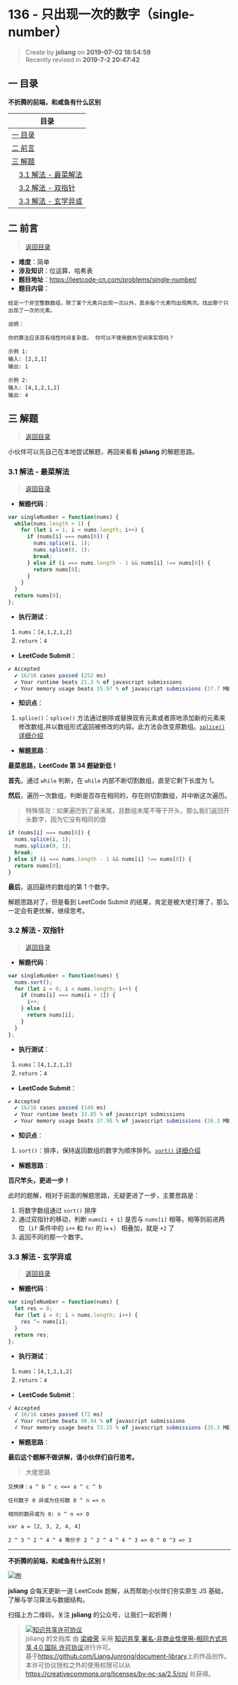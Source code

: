 136 - 只出现一次的数字（single-number）
===

> Create by **jsliang** on **2019-07-02 18:54:59**  
> Recently revised in **2019-7-2 20:47:42**

## <a name="chapter-one" id="chapter-one">一 目录</a>

**不折腾的前端，和咸鱼有什么区别**

| 目录 |
| --- | 
| [一 目录](#chapter-one) | 
| <a name="catalog-chapter-two" id="catalog-chapter-two"></a>[二 前言](#chapter-two) |
| <a name="catalog-chapter-three" id="catalog-chapter-three"></a>[三 解题](#chapter-three) |
| &emsp;[3.1 解法 - 最菜解法](#chapter-three-one) |
| &emsp;[3.2 解法 - 双指针](#chapter-three-two) |
| &emsp;[3.3 解法 - 玄学异或](#chapter-three-three) |

## <a name="chapter-two" id="chapter-two">二 前言</a>

> [返回目录](#chapter-one)

* **难度**：简单
* **涉及知识**：位运算、哈希表
* **题目地址**：https://leetcode-cn.com/problems/single-number/
* **题目内容**：

```
给定一个非空整数数组，除了某个元素只出现一次以外，其余每个元素均出现两次。找出那个只出现了一次的元素。

说明：

你的算法应该具有线性时间复杂度。 你可以不使用额外空间来实现吗？

示例 1:
输入: [2,2,1]
输出: 1

示例 2:
输入: [4,1,2,1,2]
输出: 4
```

## <a name="chapter-three" id="chapter-three">三 解题</a>

> [返回目录](#chapter-one)

小伙伴可以先自己在本地尝试解题，再回来看看 **jsliang** 的解题思路。

### <a name="chapter-three-one" id="chapter-three-one">3.1 解法 - 最菜解法</a>

> [返回目录](#chapter-one)

* **解题代码**：

```js
var singleNumber = function(nums) {
  while(nums.length > 1) {
    for (let i = 1; i < nums.length; i++) {
      if (nums[i] === nums[0]) {
        nums.splice(i, 1);
        nums.splice(0, 1);
        break;
      } else if (i === nums.length - 1 && nums[i] !== nums[0]) {
        return nums[0];
      }
    }
  }
  return nums[0];
};
```

* **执行测试**：

1. `nums`：`[4,1,2,1,2]`
2. `return`：`4`

* **LeetCode Submit**：

```js
✔ Accepted
  ✔ 16/16 cases passed (252 ms)
  ✔ Your runtime beats 21.3 % of javascript submissions
  ✔ Your memory usage beats 15.97 % of javascript submissions (37.7 MB)
```

* **知识点**：

1. `splice()`：`splice()` 方法通过删除或替换现有元素或者原地添加新的元素来修改数组,并以数组形式返回被修改的内容。此方法会改变原数组。[`splice()` 详细介绍](https://github.com/LiangJunrong/document-library/blob/master/JavaScript-library/JavaScript/Function/splice.md)

* **解题思路**：

**最菜思路，LeetCode 第 34 题破新低！**

**首先**，通过 `while` 判断，在 `while` 内部不断切割数组，直至它剩下长度为 1。

**然后**，遍历一次数组，判断是否存在相同的，存在则切割数组，并中断这次遍历。

> 特殊情况：如果遍历到了最末尾，且数组末尾不等于开头，那么我们返回开头数字，因为它没有相同的值

```js
if (nums[i] === nums[0]) {
  nums.splice(i, 1);
  nums.splice(0, 1);
  break;
} else if (i === nums.length - 1 && nums[i] !== nums[0]) {
  return nums[0];
}
```

**最后**，返回最终的数组的第 1 个数字。

解题思路对了，但是看到 LeetCode Submit 的结果，肯定是被大佬打爆了，那么一定会有更优解，继续思考。

### <a name="chapter-three-two" id="chapter-three-two">3.2 解法 - 双指针</a>

> [返回目录](#chapter-one)

* **解题代码**：

```js
var singleNumber = function(nums) {
  nums.sort();
  for (let i = 0; i < nums.length; i++) {
    if (nums[i] === nums[i + 1]) {
      i++;
    } else {
      return nums[i];
    }
  }
};
```

* **执行测试**：

1. `nums`：`[4,1,2,1,2]`
2. `return`：`4`

* **LeetCode Submit**：

```js
✔ Accepted
  ✔ 16/16 cases passed (148 ms)
  ✔ Your runtime beats 33.85 % of javascript submissions
  ✔ Your memory usage beats 37.98 % of javascript submissions (36.3 MB)
```

* **知识点**：

1. `sort()`：排序，保持返回数组的数字为顺序排列。[`sort()` 详细介绍](https://github.com/LiangJunrong/document-library/blob/master/JavaScript-library/JavaScript/Function/sort.md)

* **解题思路**：

**百尺竿头，更进一步！**

此时的题解，相对于前面的解题思路，无疑更进了一步，主要思路是：

1. 将数字数组通过 `sort()` 排序
2. 通过双指针的移动，判断 `nums[i + 1]` 是否与 `nums[i]` 相等，相等则前进两位（`if` 条件中的 `i++` 和 `for` 的 i++） 相叠加，就是 `+2` 了
3. 返回不同的那一个数字。

### <a name="chapter-three-three" id="chapter-three-three">3.3 解法 - 玄学异或</a>

> [返回目录](#chapter-one)

* **解题代码**：

```js
var singleNumber = function(nums) {
  let res = 0;
  for (let i = 0; i < nums.length; i++) {
    res ^= nums[i];
  }
  return res;
};
```

* **执行测试**：

1. `nums`：`[4,1,2,1,2]`
2. `return`：`4`

* **LeetCode Submit**：

```js
√ Accepted
  √ 16/16 cases passed (72 ms)
  √ Your runtime beats 98.94 % of javascript submissions
  √ Your memory usage beats 73.15 % of javascript submissions (35.3 MB)
```

* **解题思路**：

**最后这个题解不做讲解，请小伙伴们自行思考。**

> 大佬思路

```
交换律：a ^ b ^ c <=> a ^ c ^ b

任何数于 0 异或为任何数 0 ^ n => n

相同的数异或为 0: n ^ n => 0

var a = [2, 3, 2, 4, 4]

2 ^ 3 ^ 2 ^ 4 ^ 4 等价于 2 ^ 2 ^ 4 ^ 4 ^ 3 => 0 ^ 0 ^3 => 3
```

---

**不折腾的前端，和咸鱼有什么区别！**

![图](../../../public-repertory/img/z-small-wechat-public-address.jpg)

**jsliang** 会每天更新一道 LeetCode 题解，从而帮助小伙伴们夯实原生 JS 基础，了解与学习算法与数据结构。

扫描上方二维码，关注 **jsliang** 的公众号，让我们一起折腾！

> <a rel="license" href="http://creativecommons.org/licenses/by-nc-sa/4.0/"><img alt="知识共享许可协议" style="border-width:0" src="https://i.creativecommons.org/l/by-nc-sa/4.0/88x31.png" /></a><br /><span xmlns:dct="http://purl.org/dc/terms/" property="dct:title">jsliang 的文档库</span> 由 <a xmlns:cc="http://creativecommons.org/ns#" href="https://github.com/LiangJunrong/document-library" property="cc:attributionName" rel="cc:attributionURL">梁峻荣</a> 采用 <a rel="license" href="http://creativecommons.org/licenses/by-nc-sa/4.0/">知识共享 署名-非商业性使用-相同方式共享 4.0 国际 许可协议</a>进行许可。<br />基于<a xmlns:dct="http://purl.org/dc/terms/" href="https://github.com/LiangJunrong/document-library" rel="dct:source">https://github.com/LiangJunrong/document-library</a>上的作品创作。<br />本许可协议授权之外的使用权限可以从 <a xmlns:cc="http://creativecommons.org/ns#" href="https://creativecommons.org/licenses/by-nc-sa/2.5/cn/" rel="cc:morePermissions">https://creativecommons.org/licenses/by-nc-sa/2.5/cn/</a> 处获得。